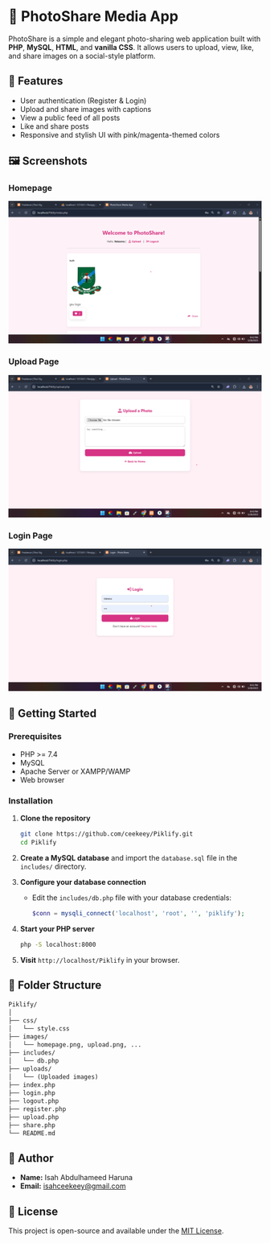 # 📸 PhotoShare Media App

PhotoShare is a simple and elegant photo-sharing web application built with **PHP**, **MySQL**, **HTML**, and **vanilla CSS**. It allows users to upload, view, like, and share images on a social-style platform.

## 🌟 Features

- User authentication (Register & Login)
- Upload and share images with captions
- View a public feed of all posts
- Like and share posts
- Responsive and stylish UI with pink/magenta-themed colors

## 🖼️ Screenshots

### Homepage
![Homepage](images/homepage.png)

### Upload Page
![Upload](images/upload.png)

### Login Page
![Login](images/login.png)

## 🚀 Getting Started

### Prerequisites

- PHP >= 7.4
- MySQL
- Apache Server or XAMPP/WAMP
- Web browser

### Installation

1. **Clone the repository**
   ```bash
   git clone https://github.com/ceekeey/Piklify.git
   cd Piklify
   ```

2. **Create a MySQL database** and import the `database.sql` file in the `includes/` directory.

3. **Configure your database connection**
   - Edit the `includes/db.php` file with your database credentials:
     ```php
     $conn = mysqli_connect('localhost', 'root', '', 'piklify');
     ```

4. **Start your PHP server**
   ```bash
   php -S localhost:8000
   ```

5. **Visit** `http://localhost/Piklify` in your browser.

## 🧱 Folder Structure

```
Piklify/
│
├── css/
│   └── style.css
├── images/
│   └── homepage.png, upload.png, ...
├── includes/
│   └── db.php
├── uploads/
│   └── (Uploaded images)
├── index.php
├── login.php
├── logout.php
├── register.php
├── upload.php
├── share.php
└── README.md
```

## 👤 Author

- **Name:** Isah Abdulhameed Haruna
- **Email:** isahceekeey@gmail.com

## 📜 License

This project is open-source and available under the [MIT License](LICENSE).
